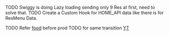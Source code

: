 TODO Swiggy is doing Lazy loading sending only 9 Res at first, need to solve that.
TODO Create a Custom Hook for HOME_API data like there is for ResMenu Data.
 <!-- Check Prajwal's ecommerce or taiwlind designs-->
 TODO Refer [food](https://tasty-bites-food.netlify.app/) before prod
TODO for same transition [YT](https://www.youtube.com/watch?v=0zA6GZa2ZKc)